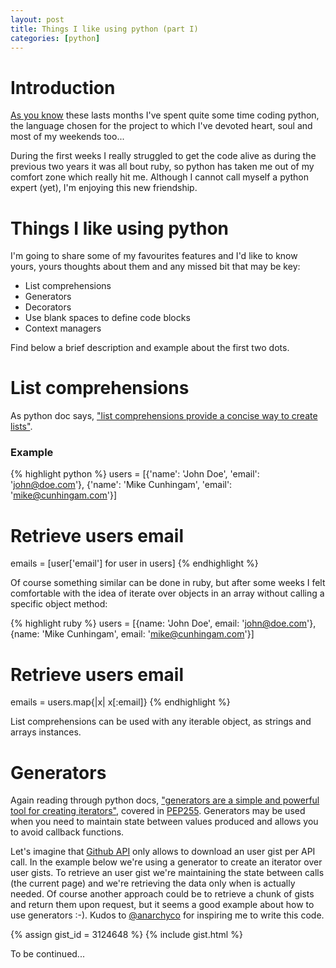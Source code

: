```yaml
---
layout: post
title: Things I like using python (part I)
categories: [python]
---
```


# Introduction

[As you know](/2012/06/26/git-tip-how-to-change-the-branch-of-a-commit/) these lasts months I've spent quite some time coding python, the language chosen for the project to which I've devoted heart, soul and most of my weekends too...

During the first weeks I really struggled to get the code alive as during the previous two years it was all bout ruby, so python has taken me out of my comfort zone which really hit me. Although I cannot call myself a python expert (yet), I'm enjoying this new friendship.

# Things I like using python

I'm going to share some of my favourites features and I'd like to know yours, yours thoughts about them and any missed bit that may be key:

* List comprehensions
* Generators
* Decorators
* Use blank spaces to define code blocks
* Context managers

Find below a brief description and example about the first two dots.

# List comprehensions

As python doc says, ["list comprehensions provide a concise way to create lists"](http://docs.python.org/tutorial/datastructures.html#list-comprehensions).

### Example
{% highlight python %}
users = [{'name': 'John Doe', 'email': 'john@doe.com'},
		 {'name': 'Mike Cunhingam', 'email': 'mike@cunhingam.com'}]

# Retrieve users email
emails = [user['email'] for user in users]
{% endhighlight %}

Of course something similar can be done in ruby, but after some weeks I felt comfortable with the idea of iterate over objects in an array without calling a specific object method:

{% highlight ruby %}
users = [{name: 'John Doe', email: 'john@doe.com'},
		 {name: 'Mike Cunhingam', email: 'mike@cunhingam.com'}]

# Retrieve users email
emails = users.map{|x| x[:email]}
{% endhighlight %}

List comprehensions can be used with any iterable object, as strings and arrays instances.

# Generators

Again reading through python docs, ["generators are a simple and powerful tool for creating iterators"](http://docs.python.org/tutorial/classes.html#generators), covered in [PEP255](http://www.python.org/dev/peps/pep-0255/). Generators may be used when you need to maintain state between values produced and allows you to avoid callback functions.

Let's imagine that [Github API](http://developer.github.com) only allows to download an user gist per API call. In the example below we're using a generator to create an iterator over user gists. To retrieve an user gist we're maintaining the state between calls (the current page) and we're retrieving the data only when is actually needed. Of course another approach could be to retrieve a chunk of gists and return them upon request, but it seems a good example about how to use generators :-). Kudos to [@anarchyco](https://twitter.com/anarchyco) for inspiring me to write this code.

{% assign gist_id = 3124648 %}
{% include gist.html %}

To be continued...
